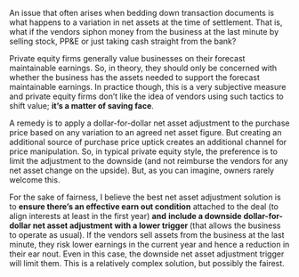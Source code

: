<p>An issue that often arises when bedding down transaction documents is what happens to a variation in net assets at the time of settlement. That is, what if the vendors siphon money from the business at the last minute by selling stock, PP&amp;E or just taking cash straight from the bank?</p><p>Private equity firms generally value businesses on their forecast maintainable earnings. So, in theory, they should only be concerned with whether the business has the assets needed to support the forecast maintainable earnings. In practice though, this is a very subjective measure and private equity firms don&#8217;t like the idea of vendors using such tactics to shift value; <strong>it&#8217;s a matter of saving face</strong>.</p><p>A remedy is to apply a dollar-for-dollar net asset adjustment to the purchase price based on any variation to an agreed net asset figure. But creating an additional source of purchase price uptick creates an additional channel for price manipulation. So, in typical private equity style, the preference is to limit the adjustment to the downside (and not reimburse the vendors for any net asset change on the upside). But, as you can imagine, owners rarely welcome this.</p><p>For the sake of fairness, I believe the best net asset adjustment solution is to <strong>ensure there&#8217;s an effective earn out condition</strong> attached to the deal (to align interests at least in the first year) <strong>and</strong> <strong>include a downside dollar-for-dollar net asset adjustment with a lower trigger </strong>(that allows the business to operate as usual). If the vendors sell assets from the business at the last minute, they risk lower earnings in the current year and hence a reduction in their ear nout. Even in this case, the downside net asset adjustment trigger will limit them. This is a relatively complex solution, but possibly the fairest.</p>
